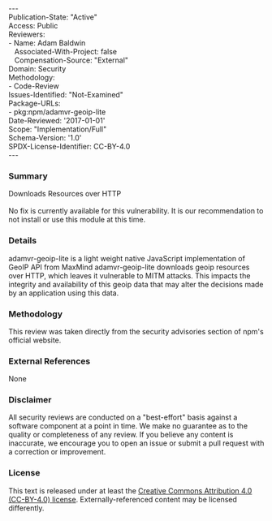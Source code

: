 ---<br>Publication-State: "Active"<br>Access: Public<br>Reviewers:<br>- Name: Adam Baldwin<br>&nbsp;&nbsp;&nbsp;Associated-With-Project: false<br>&nbsp;&nbsp;&nbsp;Compensation-Source: "External"<br>Domain: Security<br>Methodology:<br>- Code-Review<br>Issues-Identified: "Not-Examined"<br>Package-URLs:<br>- pkg:npm/adamvr-geoip-lite<br>Date-Reviewed: '2017-01-01'<br>Scope: "Implementation/Full"<br>Schema-Version: '1.0'<br>SPDX-License-Identifier: CC-BY-4.0<br>---<br>
### Summary
Downloads Resources over HTTP<br><br>No fix is currently available for this vulnerability.  It is our recommendation to not install or use this module at this time.
### Details
adamvr-geoip-lite is a light weight native JavaScript implementation of GeoIP API from MaxMind  adamvr-geoip-lite downloads geoip resources over HTTP, which leaves it vulnerable to MITM attacks.  This impacts the integrity and availability of this geoip data that may alter the decisions made by an application using this data.
### Methodology
This review was taken directly from the security advisories section of npm's official website.
### External References
None
### Disclaimer
All security reviews are conducted on a "best-effort" basis against a software component at a point in time. We make no guarantee as to the quality or completeness of any review. If you believe any content is inaccurate, we encourage you to open an issue or submit a pull request with a correction or improvement.
### License
This text is released under at least the [Creative Commons Attribution 4.0 (CC-BY-4.0) license](https://creativecommons.org/licenses/by/4.0/legalcode.txt). Externally-referenced content may be licensed differently.
